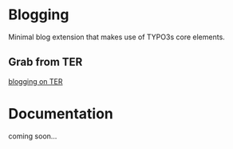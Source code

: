 # Blogging

Minimal blog extension that makes use of TYPO3s core elements.

## Grab from TER

[blogging on TER](https://extensions.typo3.org/extension/blogging/)

# Documentation

coming soon...
